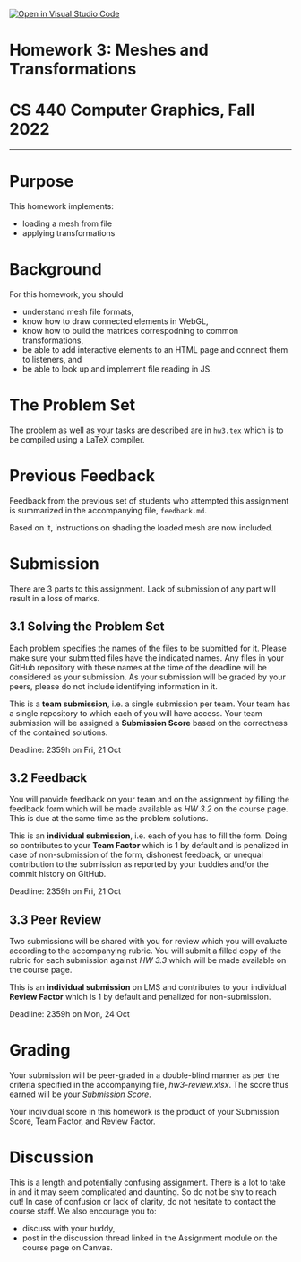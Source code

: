[![Open in Visual Studio Code](https://classroom.github.com/assets/open-in-vscode-c66648af7eb3fe8bc4f294546bfd86ef473780cde1dea487d3c4ff354943c9ae.svg)](https://classroom.github.com/online_ide?assignment_repo_id=8900677&assignment_repo_type=AssignmentRepo)
# Homework 3: Meshes and Transformations
# CS 440 Computer Graphics, Fall 2022
-----

# Purpose

This homework implements:
- loading a mesh from file
- applying transformations

# Background


For this homework, you should

- understand mesh file formats,
- know how to draw connected elements in WebGL,
- know how to build the matrices correspodning to common transformations,
- be able to add interactive elements to an HTML page and connect them to listeners, and
- be able to look up and implement file reading in JS.

# The Problem Set

The problem as well as your tasks are described are in `hw3.tex` which is to be compiled using a LaTeX compiler.

# Previous Feedback

Feedback from the previous set of students who attempted this assignment is summarized in the accompanying file, `feedback.md`. 

Based on it, instructions on shading the loaded mesh are now included.

# Submission

There are 3 parts to this assignment. Lack of submission of any part will result in a loss of marks.

## 3.1 Solving the Problem Set

Each problem specifies the names of the files to be submitted for it. Please make sure your submitted files have the indicated names. Any files in your GitHub repository with these names at the time of the deadline will be considered as your submission. As your submission will be graded by your peers, please do not include identifying information in it.

This is a __team submission__, i.e. a single submission per team. Your team has a single repository to which each of you will have access. Your team submission will be assigned a __Submission Score__ based on the correctness of the contained solutions.

Deadline: 2359h on Fri, 21 Oct

## 3.2 Feedback

You will provide feedback on your team and on the assignment by filling the feedback form which will be made available as _HW 3.2_ on the course page. This is due at the same time as the problem solutions.

This is an __individual submission__, i.e. each of you has to fill the form. Doing so contributes to your __Team Factor__ which is 1 by default and is penalized in case of non-submission of the form, dishonest feedback, or unequal contribution to the submission as reported by your buddies and/or the commit history on GitHub.

Deadline: 2359h on Fri, 21 Oct

## 3.3 Peer Review

Two submissions will be shared with you for review which you will evaluate according to the accompanying rubric. You will submit a filled copy of the rubric for each submission against _HW 3.3_ which will be made available on the course page.

This is an __individual submission__ on LMS and contributes to your individual __Review Factor__ which is 1 by default and penalized for non-submission.

Deadline: 2359h on Mon, 24 Oct

# Grading

Your submission will be peer-graded in a double-blind manner as per the criteria specified in the accompanying file, _hw3-review.xlsx_. The score thus earned will be your _Submission Score_.

Your individual score in this homework is the product of your Submission Score, Team Factor, and Review Factor.

# Discussion

This is a length and potentially confusing assignment. There is a lot to take in and it may seem complicated and daunting. So do not be shy to reach out! In case of confusion or lack of clarity, do not hesitate to contact the course staff. We also encourage you to:

- discuss with your buddy,
- post in the discussion thread linked in the Assignment module on the course page on Canvas.
